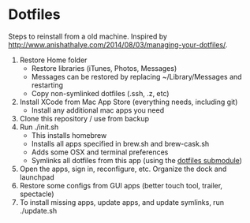 # Dotfiles

Steps to reinstall from a old machine. Inspired by http://www.anishathalye.com/2014/08/03/managing-your-dotfiles/.

1. Restore Home folder
    * Restore libraries (iTunes, Photos, Messages)
    * Messages can be restored by replacing ~/Library/Messages and restarting
    * Copy non-symlinked dotfiles (.ssh, .z, etc)
1. Install XCode from Mac App Store (everything needs, including git)
    * Install any additional mac apps you need
1. Clone this repository / use from backup
1. Run ./init.sh
    * This installs homebrew
    * Installs all apps specified in brew.sh and brew-cask.sh
    * Adds some OSX and terminal preferences
    * Symlinks all dotfiles from this app (using the [dotfiles submodule](https://github.com/anishathalye/dotbot))
1. Open the apps, sign in, reconfigure, etc. Organize the dock and launchpad
1. Restore some configs from GUI apps (better touch tool, trailer, spectacle)
1. To install missing apps, update apps, and update symlinks, run ./update.sh

